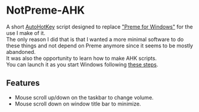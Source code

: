 # NotPreme-AHK
A short [AutoHotKey](https://www.autohotkey.com/) script designed to replace ["Preme for Windows"](http://www.premeforwindows.com/) for the use I make of it.  
The only reason I did that is that I wanted a more minimal software to do these things and not depend on Preme anymore since it seems to be mostly abandoned.   
It was also the opportunity to learn how to make AHK scripts.  
You can launch it as you start Windows following [these steps](https://www.autohotkey.com/docs/FAQ.htm#Startup).

## Features
+ Mouse scroll up/down on the taskbar to change volume.
+ Mouse scroll down on window title bar to minimize.